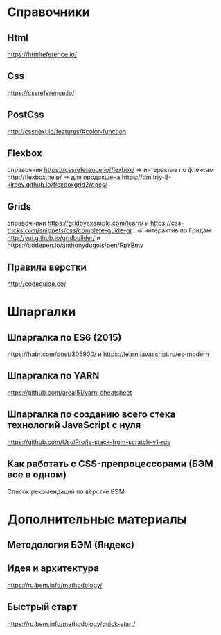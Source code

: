 # Справочники
## Html
https://htmlreference.io/

## Css
https://cssreference.io/

## PostCss 
http://cssnext.io/features/#color-function
## Flexbox
справочник https://cssreference.io/flexbox/
=> интерактив по флексам http://flexbox.help/ => для продакшена https://dmitriy-8-kireev.github.io/flexboxgrid2/docs/

## Grids
справочники https://gridbyexample.com/learn/ и https://css-tricks.com/snippets/css/complete-guide-gr..
=> интерактив по Гридам http://yui.github.io/gridbuilder/ и https://codepen.io/anthonydugois/pen/RpYBmy
## Правила верстки
http://codeguide.co/

# Шпаргалки

## Шпаргалка по ES6 (2015)
https://habr.com/post/305900/ и https://learn.javascript.ru/es-modern

## Шпаргалка по YARN
https://github.com/areai51/yarn-cheatsheet

## Шпаргалка по созданию всего cтека технологий JavaScript с нуля
https://github.com/UsulPro/js-stack-from-scratch-v1-rus

## Как работать с CSS-препроцессорами (БЭМ все в одном)
Список рекомендаций по вёрстке БЭМ

# Дополнительные материалы

## Методология БЭМ (Яндекс)
## Идея и архитектура

https://ru.bem.info/methodology/

## Быстрый старт
https://ru.bem.info/methodology/quick-start/

